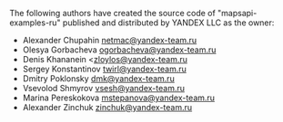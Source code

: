 The following authors have created the source code of "mapsapi-examples-ru" published and distributed by YANDEX LLC as the owner:

  * Alexander Chupahin <netmac@yandex-team.ru>
  * Olesya Gorbacheva <ogorbacheva@yandex-team.ru>
  * Denis Khananein <zloylos@yandex-team.ru
  * Sergey Konstantinov <twirl@yandex-team.ru>
  * Dmitry Poklonsky <dmk@yandex-team.ru>
  * Vsevolod Shmyrov <vsesh@yandex-team.ru>
  * Marina Pereskokova <mstepanova@yandex-team.ru>
  * Alexander Zinchuk <zinchuk@yandex-team.ru>
